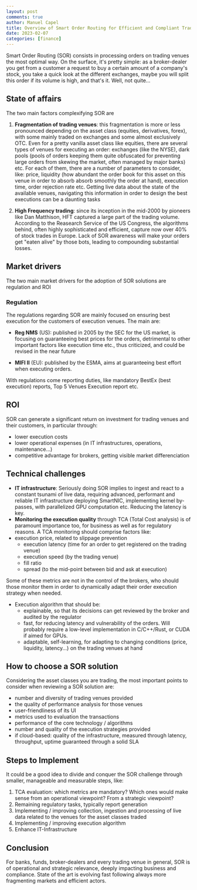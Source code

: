 ```yaml
---
layout: post
comments: true
author: Manuel Capel
title: Overview of Smart Order Routing for Efficient and Compliant Trading
date: 2023-02-07
categories: [finance]
---
```

Smart Order Routing (SOR) consists in processing orders 
on trading venues the most optimal way. On the surface, it's pretty simple: as a
broker-dealer you get from a customer a request to buy a certain amount of a
company's stock, you take a quick look at the different exchanges, maybe you
will split this order if its volume is high, and that's it. Well, not quite...

## State of affairs
The two main factors complexifying SOR are

1. **Fragmentation of trading venues**: this fragmentation is more or less
   pronounced depending on the asset class (equities, derivatives, forex), with
   some mainly traded on exchanges and some almost exclusively OTC. Even for a
   pretty vanilla asset class like equities, there are several types of venues
   for executing an order:  exchanges (like the NYSE), dark pools (pools of
   orders keeping them quite obfuscated for preventing large orders from
   skewing the market, often managed by major banks) etc. For each of them,
   there are a number of parameters to consider, like: price, liquidity (how
   abundant the order book for this asset on this venue in order to absorb
   absorb smoothly the order at hand), execution time, order rejection rate
   etc. Getting live data about the state of the available venues, navigating
   this information in order to design the best executions can be a daunting
   tasks

2. **High Frequency trading**: since its inception in the mid-2000 by pioneers
   like Dan Matthison, HFT captured a large part of the trading volume.
   According to the Reasearch Service of the US Congress, the algorithms
   behind, often highly sophisticated and efficient, capture now over 40% of
   stock trades in Europe. Lack of SOR awareness will make your orders get
   "eaten alive" by those bots, leading to compounding substantial losses.

## Market drivers
The two main market drivers for the adoption of SOR solutions are regulation
and ROI
### Regulation
The regulations regarding SOR are mainly focused on ensuring best execution for
the customers of execution venues. The main are:

- **Reg NMS** (US): published in 2005 by the SEC for the US market, is focusing
  on guaranteeing best prices for the orders, detrimental to other important
  factors like execution time etc., thus criticized, and could be revised in
  the near future

- **MIFI II** (EU): published by the ESMA, aims at guaranteeing best effort
  when executing orders.

With regulations come reporting duties, like mandatory BestEx (best execution)
reports, Top 5 Venues Execution report etc.

## ROI
SOR can generate a significant return on investment for trading venues and
their customers, in particular through:
- lower execution costs
- lower operational expenses (in IT infrastructures, operations,
  maintenance...)
- competitive advantage for brokers, getting visible market differenciation

## Technical challenges
- **IT infrastructure**: Seriously doing SOR implies to ingest and react to a
  constant tsunami of live data, requiring advanced, performant and reliable IT
  infrastructure deploying SmartNIC, implementing kernel by-passes, with
  parallelized GPU computation etc. Reducing the latency is key.
- **Monitoring the execution quality** through TCA (Total Cost analysis) is of
  paramount importance too, for business as well as for regulatory reasons. A
  TCA monitoring should comprise factors like:
- execution price, related to slippage prevention
    - execution latency (time for an order to get registered on the trading
      venue)
    - execution speed (by the trading venue)
    - fill ratio
    - spread (to the mid-point between bid and ask at execution)

Some of these metrics are not in the control of the brokers, who should those
monitor them in order to dynamically adapt their order execution strategy when
needed.

- Execution algorithm that should be:
    - explainable, so that its decisions can get reviewed by the broker and
       audited by the regulator
    - fast, for reducing latency and vulnerability of the orders. Will
      probably require a low-level implementation in C/C++/Rust, or CUDA
      if aimed for GPUs.
    - adaptable, self-learning, for adapting to changing conditions
      (price, liquidity, latency...) on the trading venues at hand

## How to choose a SOR solution
Considering the asset classes you are trading, the most important points to
consider when reviewing a SOR solution are:
- number and diversity of trading venues provided
- the quality of performance analysis for those venues
- user-friendliness of its UI
- metrics used to evaluation the transactions
- performance of the core technology / algorithms
- number and quality of the execution strategies provided
- if cloud-based: quality of the infrastructure, measured through latency,
  throughput, uptime guaranteed through a solid SLA

## Steps to Implement
It could be a good idea to divide and conquer the SOR challenge through
smaller, manageable and measurable steps, like:
1. TCA evaluation: which metrics are mandatory? Which ones would make sense
   from an operational viewpoint? From a strategic viewpoint?
2. Remaining regulatory tasks, typically report generation
3. Implementing / improving collection, ingestion and processing of live
      data related to the venues for the asset classes traded
4. Implementing / improving execution algorithm
5. Enhance IT-Infrastructure

## Conclusion
For banks, funds, broker-dealers and every trading venue in general, SOR is of
operational and strategic relevance, deeply impacting business and compliance.
State of the art is evolving fast following always more fragmenting markets and
efficient actors.
